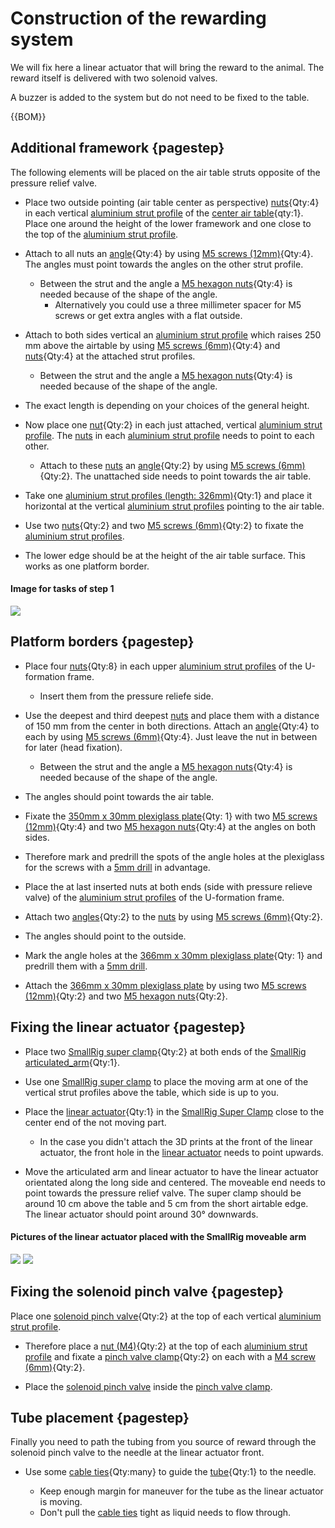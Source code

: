 # Construction of the rewarding system

We will fix here a linear actuator that will bring the reward to the animal. The reward itself is delivered with two solenoid valves.

A buzzer is added to the system but do not need to be fixed to the table.

{{BOM}}



## Additional framework {pagestep}

The following elements will be placed on the air table struts opposite of the pressure relief valve.

- Place two outside pointing (air table center as perspective) [nuts](connectors.yml#5mmNuts){Qty:4} in each vertical [aluminium strut profile](framework.yml#20x20Rod) of the [center air table](fromstep){qty:1}. Place one around  the height of the lower framework and one close to the top of the [aluminium strut profile](framework.yml#20x20Rod). 


- Attach to all nuts an [angle](connectors.yml#5mmNuts_angle){Qty:4} by using [M5 screws (12mm)](screws.yml#m5x12mm_screw){Qty:4}. The angles must point towards the angles on the other strut profile.
     - Between the strut and the angle a [M5 hexagon nuts](screws.yml#m5_hexagon_nuts){Qty:4} is needed because of the shape of the angle. 
         - Alternatively you could use a three millimeter spacer for M5 screws or get extra angles with a flat outside.

- Attach to both sides vertical an [aluminium strut profile](framework.yml#20x20Rod) which raises 250 mm above the airtable by using [M5 screws (6mm)](screws.yml#m5x6mm_screw){Qty:4} and [nuts](connectors.yml#5mmNuts){Qty:4} at the attached strut profiles. 
     - Between the strut and the angle a [M5 hexagon nuts](screws.yml#m5_hexagon_nuts){Qty:4} is needed because of the shape of the angle. 
         
- The exact length is depending on your choices of the general height. 

- Now place one [nut](connectors.yml#5mmNuts){Qty:2} in each just attached, vertical [aluminium strut profile](framework.yml#20x20Rod). The [nuts](connectors.yml#5mmNuts) in each [aluminium strut profile](framework.yml#20x20Rod) needs to point to each other. 

    - Attach to these [nuts](connectors.yml#5mmNuts) an [angle](connectors.yml#5mmNuts_angle){Qty:2} by using [M5 screws (6mm)](screws.yml#m5x6mm_screw){Qty:2}. The unattached side needs to point towards the air table. 

- Take one  [aluminium strut profiles (length: 326mm)](fromstep){Qty:1} and place it horizontal at the vertical [aluminium strut profiles](framework.yml#20x20Rod) pointing to the air table.

 - Use two [nuts](connectors.yml#5mmNuts){Qty:2} and two [M5 screws (6mm)](screws.yml#m5x6mm_screw){Qty:2} to fixate the [aluminium strut profiles](framework.yml#20x20Rod).

- The lower edge should be at the height of the air table surface. This works as one platform border. 

#### Image for tasks of step 1

![](images/side_strut.jpeg)


## Platform borders {pagestep}

- Place four [nuts](connectors.yml#5mmNuts){Qty:8} in each upper [aluminium strut profiles](framework.yml#20x20Rod) of the U-formation frame. 
    - Insert them from the pressure reliefe side.

- Use the deepest and third deepest [nuts](connectors.yml#5mmNuts) and place them with a distance of 150 mm from the center in both directions. Attach an [angle](connectors.yml#5mmNuts_angle){Qty:4} to each by using [M5 screws (6mm)](screws.yml#m5x6mm_screw){Qty:4}. Just leave the nut in between for later (head fixation).
     - Between the strut and the angle a [M5 hexagon nuts](screws.yml#m5_hexagon_nuts){Qty:4} is needed because of the shape of the angle. 


- The angles should point towards the air table.

- Fixate the [350mm x 30mm plexiglass plate](plexiglass.yml#350x30pg){Qty: 1} with two [M5 screws (12mm)](screws.yml#m5x12mm_screw){Qty:4} and two [M5 hexagon nuts](screws.yml#m5_hexagon_nuts){Qty:4} at the angles on both sides.
- Therefore mark and predrill the spots of the angle holes at the plexiglass for the screws with a [5mm drill](tools.yml#5mmdrill) in advantage.


- Place the at last inserted nuts at both ends (side with pressure relieve valve) of the [aluminium strut profiles](framework.yml#20x20Rod) of the U-formation frame.

- Attach two [angles](connectors.yml#5mmNuts_angle){Qty:2} to the [nuts](connectors.yml#5mmNuts) by using [M5 screws (6mm)](screws.yml#m5x6mm_screw){Qty:2}. 

- The angles should point to the outside.


- Mark the angle holes at the [366mm x 30mm plexiglass plate](plexiglass.yml#366x30pg){Qty: 1} and predrill them with a [5mm drill](tools.yml#5mmdrill).

- Attach the [366mm x 30mm plexiglass plate](plexiglass.yml#366x30pg) by using two [M5 screws (12mm)](screws.yml#m5x12mm_screw){Qty:2} and two [M5 hexagon nuts](screws.yml#m5_hexagon_nuts){Qty:2}.






## Fixing the linear actuator {pagestep}




- Place two [SmallRig super clamp](framework.yml#smallrig_super_clamp){Qty:2} at both ends of the [SmallRig articulated_arm](framework.yml#smallrig_articulated_arm){Qty:1}. 

- Use one [SmallRig super clamp](framework.yml#smallrig_super_clamp) to place the moving arm at one of the vertical strut profiles above the table, which side is up to you.

- Place the [linear actuator](electronic.yml#LinActuator50mm){Qty:1} in the [SmallRig Super Clamp](framework.yml#smallrig_super_clamp) close to the center end of the not moving part. 

    - In the case you didn't attach the 3D prints at the front of the linear actuator, the front hole in the [linear actuator](electronic.yml#LinActuator50mm) needs to point upwards.


- Move the articulated arm and linear actuator to have the linear actuator orientated along the long side and centered. The moveable end needs to point towards the pressure relief valve. The super clamp should be around 10 cm above the table and 5 cm from the short airtable edge. The linear actuator should point around 30° downwards.

#### Pictures of the linear actuator placed with the SmallRig moveable arm


![](images/smallrig_01.jpeg)
![](images/smallrig_02.jpeg)




## Fixing the solenoid pinch valve {pagestep}

Place one [solenoid pinch valve](electronic.yml#pv){Qty:2} at the top of each vertical [aluminium strut profile](framework.yml#20x20Rod). 

- Therefore place a [nut (M4)](connectors.yml#4mmNuts){Qty:2} at the top of each [aluminium strut profile](framework.yml#20x20Rod) and fixate a  [pinch valve clamp](electronic.yml#pv_clamp){Qty:2} on each with a [M4 screw (6mm)](screws.yml#m4x6mm_screw){Qty:2}.

- Place the [solenoid pinch valve](electronic.yml#pv) inside the [pinch valve clamp](electronic.yml#pv_clamp).


##  Tube placement {pagestep}

Finally you need to path the tubing from you source of reward through the solenoid pinch valve to the needle at the linear actuator front.

- Use some [cable ties](connectors.yml#cable_tie){Qty:many} to guide the [tube](electronic.yml#pv_tube){Qty:1} to the needle.

     - Keep enough margin for maneuver for the tube as the linear actuator is moving.
     - Don't pull the [cable ties](connectors.yml#cable_tie) tight as liquid needs to flow through.



